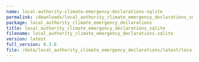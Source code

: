 ```yaml
---
name: local-authority-climate-emergency-declarations-sqlite
permalink: /downloads/local_authority_climate_emergency_declarations_sqlite/latest
package: local_authority_climate_emergency_declarations
title: local_authority_climate_emergency_declarations_sqlite
filename: local_authority_climate_emergency_declarations.sqlite
version: latest
full_version: 0.3.6
file: /data/local_authority_climate_emergency_declarations/latest/local_authority_climate_emergency_declarations.sqlite
---
```

